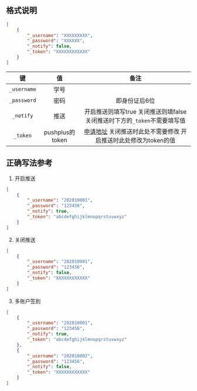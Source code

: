 ## 格式说明

```json
[
    {
        "_username": "XXXXXXXXX",
        "_password": "XXXXXX",
        "_notify": false,
        "_token": "XXXXXXXXXXXX"
    }
]
```

|键|值|备注|
|:-:|:-:|:-:|
|`_username`|学号||
|`_password`|密码|即身份证后6位|
|`_notify`|推送|开启推送则填写true 关闭推送则填false 关闭推送时下方的`_token`不需要填写值|
|`_token`|pushplus的token|[申请地址](http://www.pushplus.plus/push1.html) 关闭推送时此处不需要修改 开启推送时此处修改为token的值|

## 正确写法参考

1. 开启推送

```json
[
    {
        "_username": "202010001",
        "_password": "123456",
        "_notify": true,
        "_token": "abcdefghijklmnopqrstuvwxyz"
    }
]
```

2. 关闭推送

```json
[
    {
        "_username": "202010001",
        "_password": "123456",
        "_notify": false,
        "_token": "XXXXXXXXXXXX"
    }
]
```

3. 多账户签到

```json
[
    {
        "_username": "202010001",
        "_password": "123456",
        "_notify": true,
        "_token": "abcdefghijklmnopqrstuvwxyz"
    },
    {
        "_username": "202010002",
        "_password": "123456",
        "_notify": false,
        "_token": "XXXXXXXXXXXX"
    }
]
```
